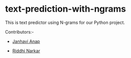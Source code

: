 # text-prediction-with-ngrams

This is text predictor using N-grams for our Python project. 

Contributors:-

* [Janhavi Anap](https://github.com/JanhaviAnap) 

* [Riddhi Narkar](https://github.com/grey-hat2003)
